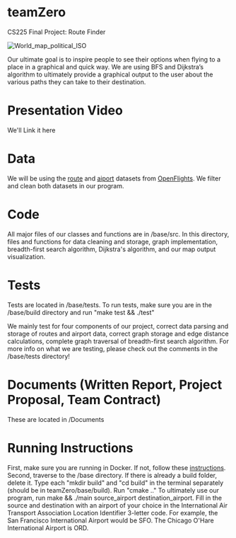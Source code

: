# teamZero
CS225 Final Project: Route Finder

![World_map_political_ISO](https://user-images.githubusercontent.com/54860072/206866561-f355532b-4ac6-40c8-afe6-4e42b4a0232e.png)

Our ultimate goal is to inspire people to see their options when flying to a place in a graphical and quick way. We are using BFS and Dijkstra’s algorithm to ultimately provide a graphical output to the user about the various paths they can take to their destination.

# Presentation Video
We'll Link it here

# Data
We will be using the [route](https://openflights.org/data.html#route) and [aiport](https://openflights.org/data.html#airport) datasets from [OpenFlights](https://openflights.org). We filter and clean both datasets in our program.

# Code
All major files of our classes and functions are in /base/src. In this directory, files and functions for data cleaning and storage, graph implementation, breadth-first search algorithm, Dijkstra's algorithm, and our map output visualization.

# Tests
Tests are located in /base/tests.
To run tests, make sure you are in the /base/build directory and run "make test && ./test"

We mainly test for four components of our project, correct data parsing and storage of routes and airport data, correct graph storage and edge distance calculations, complete graph traversal of breadth-first search algorithm. For more info on what we are testing, please check out the comments in the /base/tests directory!

# Documents (Written Report, Project Proposal, Team Contract)
These are located in /Documents

# Running Instructions
First, make sure you are running in Docker. If not, follow these [instructions](https://courses.engr.illinois.edu/cs225/fa2022/resources/own-machine/). Second, traverse to the /base directory. If there is already a build folder, delete it. Type each "mkdir build" and "cd build" in the terminal separately (should be in teamZero/base/build). Run "cmake .." To ultimately use our program, run make && ./main source_airport destination_airport. Fill in the source and destination with an airport of your choice in the International Air Transport Association Location Identifier 3-letter code. For example, the San Francisco International Airport would be SFO. The Chicago O'Hare International Airport is ORD.


